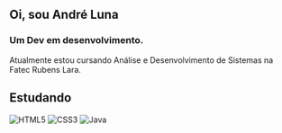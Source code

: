 ## <p align="left"> Oi, sou André Luna  </p>
### Um Dev em desenvolvimento.

Atualmente estou cursando Análise e Desenvolvimento de Sistemas na Fatec Rubens Lara.

## Estudando
![HTML5](https://img.shields.io/badge/html5-%23E34F26.svg?style=for-the-badge&logo=html5&logoColor=white)
![CSS3](https://img.shields.io/badge/css3-%231572B6.svg?style=for-the-badge&logo=css3&logoColor=white)
![Java](https://img.shields.io/badge/java-%23ED8B00.svg?style=for-the-badge&logo=java&logoColor=white)



